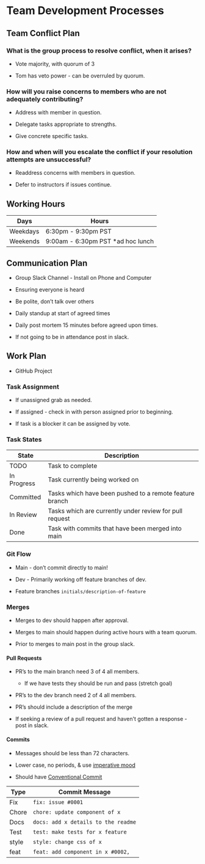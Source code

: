 # Team Development Processes

## Team Conflict Plan

### What is the group process to resolve conflict, when it arises?

* Vote majority, with quorum of 3

* Tom has veto power - can be overruled by quorum.

### How will you raise concerns to members who are not adequately contributing?

* Address with member in question.

* Delegate tasks appropriate to strengths.

* Give concrete specific tasks.

### How and when will you escalate the conflict if your resolution attempts are unsuccessful?

* Readdress concerns with members in question.

* Defer to instructors if issues continue.

## Working Hours

  | Days | Hours |
  | --- | --- |
  | Weekdays | 6:30pm - 9:30pm PST |
  | Weekends | 9:00am - 6:30pm PST *ad hoc lunch |

## Communication Plan

* Group Slack Channel - Install on Phone and Computer

* Ensuring everyone is heard

* Be polite, don’t talk over others

* Daily standup at start of agreed times

* Daily post mortem 15 minutes before agreed upon times.

* If not going to be in attendance post in slack.

## Work Plan

* GitHub Project

### Task Assignment

* If unassigned grab as needed.

* If assigned - check in with person assigned prior to beginning.

* If task is a blocker it can be assigned by vote.

### Task States

| State | Description |
| ---- | ---- |
| TODO | Task to complete |
| In Progress | Task currently being worked on |
| Committed | Tasks which have been pushed to a remote feature branch |
| In Review | Tasks which are currently under review for pull request |
| Done | Task with commits that have been merged into main |

### Git Flow

* <bold>Main - don’t commit directly to main!</bold>

* Dev - Primarily working off feature branches of dev.

* Feature branches `initials/description-of-feature`

### Merges

* Merges to dev should happen after approval.

* Merges to main should happen during active hours with a team quorum.

* Prior to merges to main post in the group slack.

#### Pull Requests

* PR’s to the main branch need 3 of 4 all members.

  * If we have tests they should be run and pass (stretch goal)

* PR’s to the dev branch need 2 of 4 all members.

* PR’s should include a description of the merge

* If seeking a review of a pull request and haven't gotten a response - post in slack.

#### Commits

* Messages should be less than 72 characters.

* Lower case, no periods, & use [imperative mood](https://stackoverflow.com/a/3580764/7967484 "imperative-style commit messages")

* Should have [Conventional Commit](https://www.conventionalcommits.org/en/v1.0.0/#summary "Conventional Commits")

| Type | Commit Message |
| ---- | ----
| Fix | `fix: issue #0001` |
| Chore | `chore: update component of x`|
| Docs | `docs: add x details to the readme` |
| Test | `test: make tests for x feature` |
| style | `style: change css of x` |
| feat | `feat: add component in x #0002,` |
